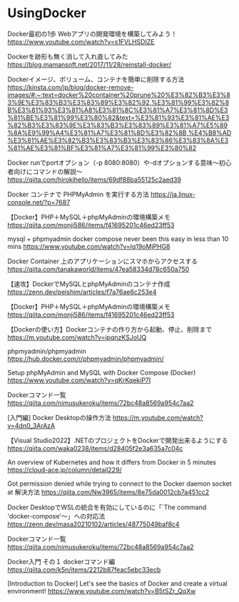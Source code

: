 # UsingDocker
Docker最初の1歩 Webアプリの開発環境を構築してみよう！
https://www.youtube.com/watch?v=s1FVLHSDIZE

Dockerを跡形も無く消して入れ直してみた
https://blog.mamansoft.net/2017/11/28/reinstall-docker/

Dockerイメージ、ボリューム、コンテナを簡単に削除する方法
https://kinsta.com/jp/blog/docker-remove-images/#:~:text=docker%20container%20prune%20%E3%82%B3%E3%83%9E%E3%83%B3%E3%83%89%E3%82%92,%E3%81%99%E3%82%8B%E3%81%93%E3%81%A8%E3%81%8C%E3%81%A7%E3%81%8D%E3%81%BE%E3%81%99%E3%80%82&text=%E3%81%93%E3%81%AE%E3%82%B3%E3%83%9E%E3%83%B3%E3%83%89%E3%81%A7%E5%89%8A%E9%99%A4%E3%81%A7%E3%81%8D%E3%82%8B,%E4%B8%AD%E3%81%AE%E3%82%B3%E3%83%B3%E3%83%86%E3%83%8A%E3%81%AE%E3%81%BF%E3%81%A7%E3%81%99%E3%80%82

Docker runでportオプション（-p 8080:8080）や-dオプションする意味〜初心者向けにコマンドの解説〜
https://qiita.com/hirokihello/items/69df88ba55125c2aed39

Docker コンテナで PHPMyAdmin を実行する方法
https://ja.linux-console.net/?p=7687

【Docker】PHP＋MySQL＋phpMyAdminの環境構築メモ
https://qiita.com/monji586/items/f41695201c46ed23ff53

mysql + phpmyadmin docker compose never been this easy in less than 10 mins
https://www.youtube.com/watch?v=lq19oMjPHG8

Docker Container 上のアプリケーションにスマホからアクセスする
https://qiita.com/tanakaworld/items/47ea58334d78c650a750

【速攻】DockerでMySQLとphpMyAdminのコンテナ作成
https://zenn.dev/peishim/articles/f7a76ae6c253e4

【Docker】PHP＋MySQL＋phpMyAdminの環境構築メモ
https://qiita.com/monji586/items/f41695201c46ed23ff53

【Dockerの使い方】Dockerコンテナの作り方から起動、停止、削除まで
https://m.youtube.com/watch?v=jpqnzKSJoUQ

phpmyadmin/phpmyadmin
https://hub.docker.com/r/phpmyadmin/phpmyadmin/

Setup phpMyAdmin and MySQL with Docker Compose (Docker)
https://www.youtube.com/watch?v=qKrKqekiP7I

Dockerコマンド一覧
https://qiita.com/nimusukeroku/items/72bc48a8569a954c7aa2

[入門編] Docker Desktopの操作方法
https://m.youtube.com/watch?v=4dn0_3ArAzA

【Visual Studio2022】.NETのプロジェクトをDockerで開発出来るようにする
https://qiita.com/waka0238/items/d28405f2e3a635a7c04c

An overview of Kubernetes and how it differs from Docker in 5 minutes
https://cloud-ace.jp/column/detail229/

Got permission denied while trying to connect to the Docker daemon socket at 解決方法
https://qiita.com/Nw3965/items/8e75da0012cb7a451cc2

Docker DesktopでWSLの統合を有効にしているのに「`The command 'docker-compose'～」への対応法
https://zenn.dev/masa20210102/articles/48775049baf8c4

Dockerコマンド一覧
https://qiita.com/nimusukeroku/items/72bc48a8569a954c7aa2

Docker入門 その１ dockerコマンド編
https://qiita.com/k5n/items/2212b87feac5ebc33ecb

[Introduction to Docker] Let's see the basics of Docker and create a virtual environment!
https://www.youtube.com/watch?v=B5tSZr_QqXw
